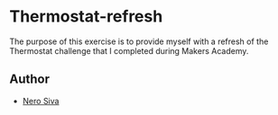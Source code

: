 # Thermostat-refresh

The purpose of this exercise is to provide myself with a refresh of the Thermostat challenge that I completed during Makers Academy.

## Author

* [Nero Siva](https://github.com/neroshan12)
